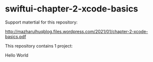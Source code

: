 # swiftui-chapter-2-xcode-basics

Support matertial for this repository:

http://mazharulhuqblog.files.wordpress.com/2021/01/chapter-2-xcode-basics.pdf

This repository contains 1 project:

Hello World
